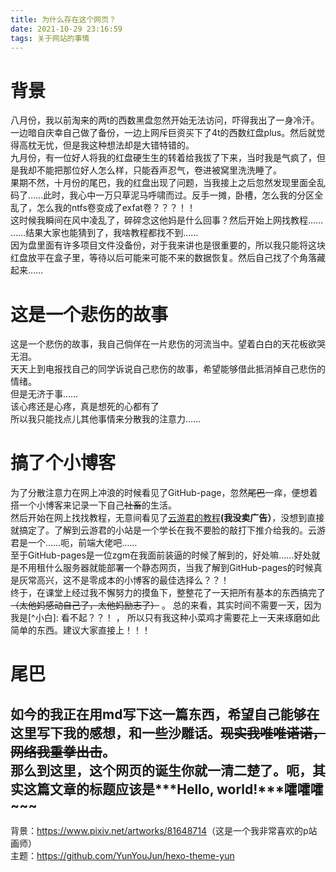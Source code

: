 ```yaml
---
title: 为什么存在这个网页？
date: 2021-10-29 23:16:59
tags: 关于网站的事情
---
```

# 背景
八月份，我以前淘来的两t的西数黑盘忽然开始无法访问，吓得我出了一身冷汗。一边暗自庆幸自己做了备份，一边上网斥巨资买下了4t的西数红盘plus。然后就觉得高枕无忧，但是我这种想法却是大错特错的。  
九月份，有一位好人将我的红盘硬生生的转着给我拔了下来，当时我是气疯了，但是我却不能把那位好人怎么样，只能吞声忍气，卷进被窝里洗洗睡了。  
果期不然，十月份的尾巴，我的红盘出现了问题，当我接上之后忽然发现里面全乱码了……此时，我心中一万只草泥马呼啸而过。反手一摊，卧槽，怎么我的分区全乱了，怎么我的ntfs卷变成了exfat卷？？？！！  
这时候我瞬间在风中凌乱了，碎碎念这他妈是什么回事？然后开始上网找教程……  
……结果大家也能猜到了，我啥教程都找不到……  
因为盘里面有许多项目文件没备份，对于我来讲也是很重要的，所以我只能将这块红盘放平在盒子里，等待以后可能来可能不来的数据恢复。然后自己找了个角落藏起来……  
# 这是一个悲伤的故事
这是一个悲伤的故事，我自己倘佯在一片悲伤的河流当中。望着白白的天花板欲哭无泪。  
天天上到电报找自己的同学诉说自己悲伤的故事，希望能够借此抵消掉自己悲伤的情绪。  
但是无济于事……  
该心疼还是心疼，真是想死的心都有了  
所以我只能找点儿其他事情来分散我的注意力……  
# 搞了个小博客
为了分散注意力在网上冲浪的时候看见了GitHub-page，忽然~~尾巴~~一痒，便想着搭一个小博客来记录一下自己~~社畜~~的生活。  
然后开始在网上找找教程，无意间看见了[云游君的教程](https://www.yunyoujun.cn/share/how-to-build-your-site/)**(我没卖广告）**，没想到直接就搞定了。了解到云游君的小站是一个学长在我不要脸的敲打下推介给我的。云游君是一个……呃，前端大佬吧……  
至于GitHub-pages是一位zgm在我面前装逼的时候了解到的，好处嘛……好处就是不用租什么服务器就能部署一个静态网页，当我了解到GitHub-pages的时候真是灰常高兴，这不是零成本的小博客的最佳选择么？？！  
终于，在课堂上经过我不懈努力的摸鱼下，整整花了一天把所有基本的东西搞完了~~（太他妈感动自己了，太他妈励志了）~~  。
总的来看，其实时间不需要一天，因为我是[^小白]: 看不起？？！ ， 所以只有我这种小菜鸡才需要花上一天来琢磨如此简单的东西。建议大家直接上！！！  
# 尾巴
如今的我正在用md写下这一篇东西，希望自己能够在这里写下我的感想，和一些沙雕话。~~现实我唯唯诺诺，网络我重拳出击~~。   
那么到这里，这个网页的诞生你就一清二楚了。呃，其实这篇文章的标题应该是***Hello, world!***嚯嚯嚯~~~  
----
背景：<https://www.pixiv.net/artworks/81648714>（这是一个我非常喜欢的p站画师）  
主题：<https://github.com/YunYouJun/hexo-theme-yun>